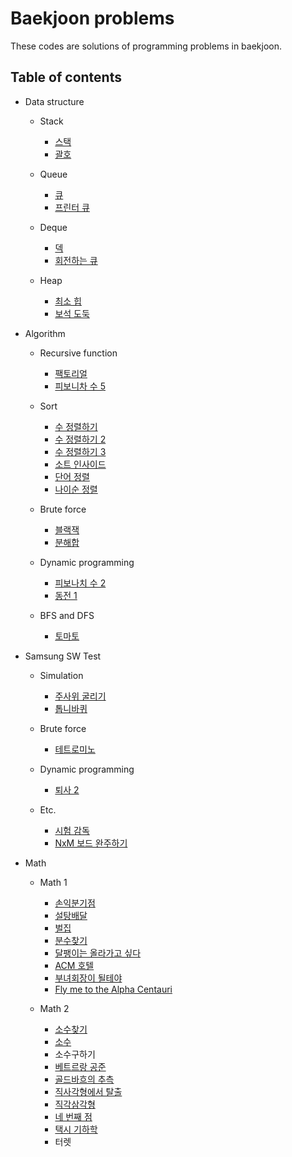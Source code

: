 # Baekjoon problems

These codes are solutions of programming problems in baekjoon.


## Table of contents

* Data structure

	* Stack

		* [스택](stack/10828_stack.ipynb)
		* [괄호](stack/9012_parenthesis.ipynb)

    * Queue

        * [큐](queue/10845_queue.ipynb)
        * [프린터 큐](queue/1966_printer_queue.ipynb)

    * Deque

        * [덱](deque/10866_deque.ipynb)
        * [회전하는 큐](deque/1021_turning_queue.ipynb)

    * Heap

        * [최소 힙](heap/1927_min_heap.ipynb)
        * [보석 도둑](heap/1202_jewelry_theif.ipynb)

* Algorithm

    * Recursive function

        * [팩토리얼](recursive_function/10872_factorial.ipynb)
        * [피보니차 수 5](recursive_function/10870_fibonacci_5.ipynb)

    * Sort

        * [수 정렬하기](sort/2750_sorting_numbers.ipynb)
        * [수 정렬하기 2](sort/2751_sorting_numbers_2.ipynb)
        * [수 정렬하기 3](sort/10989_sorting_numbers_3.ipynb)
        * [소트 인사이드](sort/1427_sort_inside.ipynb)
        * [단어 정렬](sort/1181_word_sorting.ipynb)
        * [나이순 정렬](sort/10814_sorting_by_age.ipynb)

    * Brute force

        * [블랙잭](brute_force/2798_black_jack.ipynb)
        * [분해합](brute_force/2231_sum_of_decomposition.ipynb)

    * Dynamic programming

        * [피보나치 수 2](dp/2748_fibonacci_2.ipynb)
        * [동전 1](dp/2293_coin1.ipynb)

    * BFS and DFS

        * [토마토](bfs_and_dfs/7576_tomato.ipynb)

* Samsung SW Test

    * Simulation

        * [주사위 굴리기](samsung_sw_test/simulation/14499_rolling_a_dice.ipynb)
        * [톱니바퀴](samsung_sw_test/simulation/14891_gear.ipynb)

    * Brute force

        * [테트로미노](samsung_sw_test/brute_force/14500_tetromino.ipynb)

    * Dynamic programming

    	* [퇴사 2](samsung_sw_test/dp/15486_resignation_2.ipynb)

	* Etc.

    	* [시험 감독](samsung_sw_test/etc/13458_test_supervision.ipynb)
    	* [NxM 보드 완주하기](samsung_sw_test/etc/9944_completion_of_nxm_board.ipynb)

* Math

	* Math 1

		* [손익분기점](math/1/1712_break-even_point.ipynb)
		* [설탕배달](math/1/2839_sugar_delivery.ipynb)
		* [벌집](math/1/2292_honey_comb.ipynb)
		* [분수찾기](math/1/1193_fraction_search.ipynb)
		* [달팽이는 올라가고 싶다](math/1/2869_snail_hiking.ipynb)
		* [ACM 호텔](math/1/10250_acm_hotel.ipynb)
		* [부녀회장이 될테야](math/1/2775_becoming_a_woman_president.ipynb)
		* [Fly me to the Alpha Centauri](math/1/1011_fly_me_to_the_alpha_centauri.ipynb)

    * Math 2

        * [소수찾기](math/2/1978_prime_number_counting.ipynb)
        * [소수](math/2/2581_prime_number.ipynb)
        * 소수구하기
        * [베트르랑 공준](math/2/4948_bertrand's_postulate.ipynb)
        * [골드바흐의 추측](math/2/9020_goldbach's_conjecture.ipynb)
        * [직사각형에서 탈출](math/2/1085_escape_from_rectangular.ipynb)
        * [직각삼각형](math/2/4153_right_triangle.ipynb)
        * [네 번째 점](math/2/3009_forth_point.ipynb)
        * [택시 기하학](math/2/3053_taxicab_geometry.ipynb)
        * 터렛
